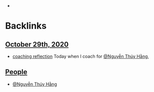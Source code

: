 - 

# Backlinks
## [October 29th, 2020](<October 29th, 2020.md>)
- [coaching reflection](<coaching reflection.md>) Today when I coach for [@Nguyễn Thúy Hằng](<@Nguyễn Thúy Hằng.md>),

## [People](<People.md>)
- [@Nguyễn Thúy Hằng](<@Nguyễn Thúy Hằng.md>)

